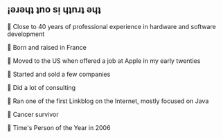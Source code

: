 ## ¡ǝɹǝɥʇ ʇno sᴉ ɥʇnɹʇ ǝɥʇ

:small_blue_diamond: Close to 40 years of professional experience in hardware and software development

:small_blue_diamond: Born and raised in France

:small_blue_diamond: Moved to the US when offered a job at Apple in my early twenties

:small_blue_diamond: Started and sold a few companies

:small_blue_diamond: Did a lot of consulting

:small_blue_diamond: Ran one of the first Linkblog on the Internet, mostly focused on Java

:small_blue_diamond: Cancer survivor

:small_blue_diamond: Time's Person of the Year in 2006
